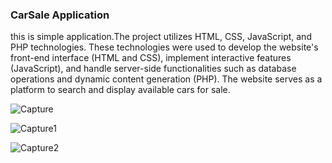 ### CarSale Application
this is simple application.The project utilizes HTML, CSS, JavaScript, and PHP technologies. 
These technologies were used to develop the website's front-end interface (HTML and CSS), implement interactive features (JavaScript), and handle server-side functionalities such as database operations and dynamic content generation (PHP). 
The website serves as a platform to search and display available cars for sale.

![Capture](https://github.com/RavinduISHA/CarSale-app/assets/74870496/60756427-c4a0-4706-84a7-68c9ce3917a2)

![Capture1](https://github.com/RavinduISHA/CarSale-app/assets/74870496/7ef88ce9-1e9f-4c93-bcf3-728f259227d2)

![Capture2](https://github.com/RavinduISHA/CarSale-app/assets/74870496/2e510311-d4a1-4330-b195-90d7c7e18963)
